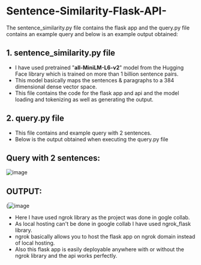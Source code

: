 # Sentence-Similarity-Flask-API-
<p> The sentence_similarity.py file contains the flask app and the query.py file contains an example query and below is an example output obtained:</p>

<h2> 1. sentence_similarity.py file </h2>

-   I have used pretrained "<b>all-MiniLM-L6-v2</b>" model from the Hugging Face library which is trained on more than 1 billion sentence pairs. 
-   This model basically maps the sentences & paragraphs to a 384 dimensional dense vector space.
-  This file contains the code for the flask app and api and the model loading and tokenizing as well as generating the output.

<h2> 2. query.py file </h2>

-  This file contains and example query with 2 sentences.
-  Below is the output obtained when executing the query.py file

<h2> Query with 2 sentences: </h2>

![image](https://user-images.githubusercontent.com/34622497/180644397-0dad048e-3f2f-45f5-8ef6-1afc1c4f38d2.png)


<h2> OUTPUT: </h2>

(![image](https://user-images.githubusercontent.com/34622497/180644383-4bb16fcc-c4e2-4491-8cf1-68ced5bb79de.png)





-   Here I have used ngrok library as the project was done in gogle collab.
-   As local hosting can't be done in google collab I have used ngrok_flask library.
-   ngrok basically allows you to host the flask app on ngrok domain instead of local hosting.
-   Also this flask app is easily deployable anywhere with or without the ngrok library and the api works perfectly.
